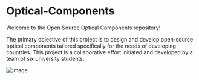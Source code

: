 # Optical-Components
Welcome to the Open Source Optical Components repository!


The primary objective of this project is to design and develop open-source optical components tailored specifically for the needs of developing countries.
This project is a collaborative effort initiated and developed by a team of six university students.

![image](https://github.com/rczs56/Optical-Components/assets/162896520/d5584011-48dd-4c99-9d7b-cfe78a27d100)
